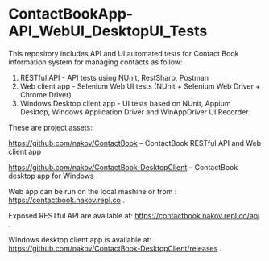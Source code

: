 # ContactBookApp-API_WebUI_DesktopUI_Tests

This repository includes API and UI automated tests for Contact Book information system for managing contacts as follow:

1. RESTful API -  API tests using NUnit, RestSharp, Postman
2. Web client app - Selenium Web UI tests (NUnit + Selenium Web Driver + Chrome Driver)
3. Windows Desktop client app - UI tests based on NUnit, Appium Desktop, Windows Application Driver and WinAppDriver UI Recorder.

These are project assets:

https://github.com/nakov/ContactBook – ContactBook RESTful API and Web client app

https://github.com/nakov/ContactBook-DesktopClient – ContactBook desktop app for Windows

Web app can be run on the local mashine or from : https://contactbook.nakov.repl.co .

Exposed RESTful API are available at:	https://contactbook.nakov.repl.co/api .

Windows desktop client app is available at: https://github.com/nakov/ContactBook-DesktopClient/releases .


